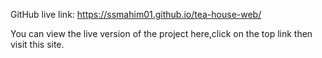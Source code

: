 GitHub live link: https://ssmahim01.github.io/tea-house-web/

You can view the live version of the project here,click on the top link then visit this site.